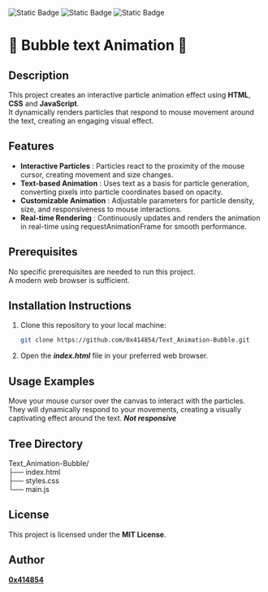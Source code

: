![Static Badge](https://img.shields.io/badge/HTML-orange) ![Static Badge](https://img.shields.io/badge/CSS-blue) ![Static Badge](https://img.shields.io/badge/JavaScript-yellow)


# 🫧 **Bubble text Animation** 🫧

## **Description**
This project creates an interactive particle animation effect using **HTML**, **CSS** and **JavaScript**.
<br>It dynamically renders particles that respond to mouse movement around the text, creating an engaging visual effect.

## **Features**
- **Interactive Particles** : Particles react to the proximity of the mouse cursor, creating movement and size changes.
- **Text-based Animation** : Uses text as a basis for particle generation, converting pixels into particle coordinates based on opacity.
- **Customizable Animation** : Adjustable parameters for particle density, size, and responsiveness to mouse interactions.
- **Real-time Rendering** : Continuously updates and renders the animation in real-time using requestAnimationFrame for smooth performance.

## **Prerequisites**
No specific prerequisites are needed to run this project.<br>A modern web browser is sufficient.

## **Installation Instructions**
1. Clone this repository to your local machine:

   ```bash
   git clone https://github.com/0x414854/Text_Animation-Bubble.git

2. Open the ***index.html*** file in your preferred web browser.

## **Usage Examples**
Move your mouse cursor over the canvas to interact with the particles.
<br>They will dynamically respond to your movements, creating a visually captivating effect around the text.
***Not responsive***
  
## **Tree Directory**

Text_Animation-Bubble/
<br>├── index.html
<br>├── styles.css
<br>└── main.js

## **License**
This project is licensed under the **MIT License**.

## **Author**

[**0x414854**](https://github.com/0x414854)
